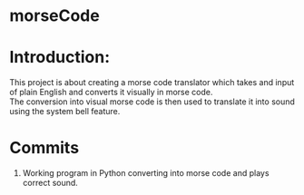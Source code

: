 # morseCode
# Introduction:  
This project is about creating a morse code translator which takes and input of plain English and converts it visually in morse code.  
The conversion into visual morse code is then used to translate it into sound using the system bell feature.  

# Commits
1. Working program in Python converting into morse code and plays correct sound.  

